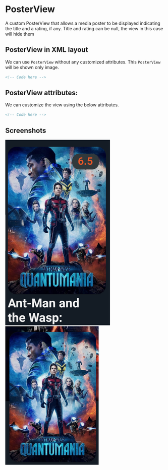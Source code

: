 # PosterView

A custom PosterView that allows a media poster to be displayed indicating the title and a rating, if any. Title and rating can be null, the view in this case will hide them

## PosterView in XML layout

We can use `PosterView` without any customized attributes. This `PosterView` will be
shown only image.

```xml
<!-- Code here -->
```    

## PosterView attributes:

We can customize the view using the below attributes.

```xml
<!-- Code here -->
```  

## Screenshots

![screenshot_poster_image_title_vote](screenshot/poster_title_vote.png)
![screenshot_poster](screenshot/poster.png)



